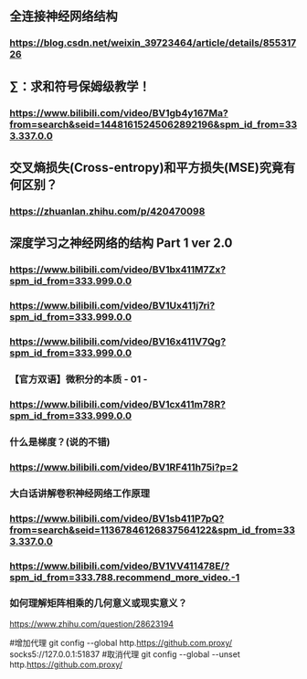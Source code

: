 
## 全连接神经网络结构
### https://blog.csdn.net/weixin_39723464/article/details/85531726   

## ∑：求和符号保姆级教学！
### https://www.bilibili.com/video/BV1gb4y167Ma?from=search&seid=14481615245062892196&spm_id_from=333.337.0.0

## 交叉熵损失(Cross-entropy)和平方损失(MSE)究竟有何区别？
### https://zhuanlan.zhihu.com/p/420470098

## 深度学习之神经网络的结构 Part 1 ver 2.0
### https://www.bilibili.com/video/BV1bx411M7Zx?spm_id_from=333.999.0.0
### https://www.bilibili.com/video/BV1Ux411j7ri?spm_id_from=333.999.0.0
### https://www.bilibili.com/video/BV16x411V7Qg?spm_id_from=333.999.0.0

### 【官方双语】微积分的本质 - 01 -
### https://www.bilibili.com/video/BV1cx411m78R?spm_id_from=333.999.0.0

### 什么是梯度？(说的不错)
### https://www.bilibili.com/video/BV1RF411h75i?p=2


### 大白话讲解卷积神经网络工作原理
### https://www.bilibili.com/video/BV1sb411P7pQ?from=search&seid=11367846126837564122&spm_id_from=333.337.0.0
### https://www.bilibili.com/video/BV1VV411478E/?spm_id_from=333.788.recommend_more_video.-1


### 如何理解矩阵相乘的几何意义或现实意义？
https://www.zhihu.com/question/28623194



#增加代理
git config --global http.https://github.com.proxy/ socks5://127.0.0.1:51837
#取消代理
git config --global --unset http.https://github.com.proxy/